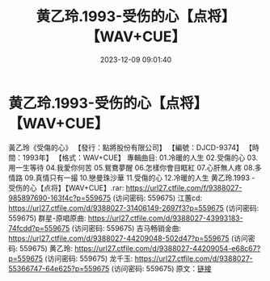 ﻿---
title: 黄乙玲.1993-受伤的心【点将】【WAV+CUE】
date: 2023-12-09 09:01:40
categories: 闽南语(台语)
tags: 华语中文
---
# 黄乙玲.1993-受伤的心【点将】【WAV+CUE】

黃乙玲《受傷的心》
【發行：點將股份有限公司】
【編號：DJCD-9374】
【時間：1993年】
【格式：WAV+CUE】
專輯曲目:
01.冷暖的人生
02.受傷的心
03.用一生等待
04.我愛你何苦
05.鴛鴦夢醒
06.怎樣你會目眶紅
07.心肝無人疼
08.多情路
09.真情只有一撮
10.戀曼珠沙華
11.受傷的心
12.冷暖的人生
黄乙玲.1993 - 受伤的心【点将】【WAV+CUE】.rar: https://url27.ctfile.com/f/9388027-985897690-163f4c?p=559675
(访问密码: 559675)
江蕙cd: https://url27.ctfile.com/d/9388027-31406149-2697f3?p=559675
(访问密码: 559675)
群星-原唱原曲: https://url27.ctfile.com/d/9388027-43993183-74fcdd?p=559675
(访问密码: 559675)
吉马畅销金曲: https://url27.ctfile.com/d/9388027-44209048-502d47?p=559675
(访问密码: 559675)
黄乙玲: https://url27.ctfile.com/d/9388027-44209054-e68c67?p=559675
(访问密码: 559675)
龙千玉: https://url27.ctfile.com/d/9388027-55366747-64e625?p=559675
(访问密码: 559675)
原文：[链接](https://blog.sina.com.cn/s/blog_1647c7e76010313ws.html)